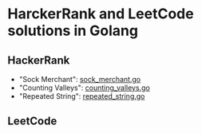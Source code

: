 # HarckerRank and LeetCode solutions in Golang

## HackerRank

* "Sock Merchant": [sock_merchant.go](./HackerRank/Sock_Merchant/sock_merchant.go)
* "Counting Valleys": [counting_valleys.go](./HackerRank/CountingValleys/counting_valleys.go)
* "Repeated String": [repeated_string.go](./HackerRank/Repeated_String/repeated_string.go)

## LeetCode
